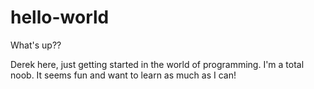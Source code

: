 # hello-world

What's up?? 

Derek here, just getting started in the world of programming. I'm a total noob. It seems fun and want to learn as much as I can!
